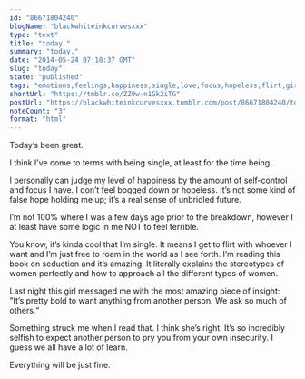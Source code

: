 ```yaml
---
id: "86671804240"
blogName: "blackwhiteinkcurvesxxx"
type: "text"
title: "today."
summary: "today."
date: "2014-05-24 07:18:37 GMT"
slug: "today"
state: "published"
tags: "emotions,feelings,happiness,single,love,focus,hopeless,flirt,girls,selfish,insecurity"
shortUrl: "https://tmblr.co/ZZ0w-n1Gk2iTG"
postUrl: "https://blackwhiteinkcurvesxxx.tumblr.com/post/86671804240/today"
noteCount: "3"
format: "html"
---
```


Today’s been great. 

I think I’ve come to terms with being single, at least for the time being. 

I personally can judge my level of happiness by the amount of self-control and focus I have. I don’t feel bogged down or hopeless. It’s not some kind of false hope holding me up; it’s a real sense of unbridled future.

I’m not 100% where I was a few days ago prior to the breakdown, however I at least have some logic in me NOT to feel terrible. 

You know, it’s kinda cool that I’m single. It means I get to flirt with whoever I want and I’m just free to roam in the world as I see forth. I’m reading this book on seduction and it’s amazing. It literally explains the stereotypes of women perfectly and how to approach all the different types of women. 

Last night this girl messaged me with the most amazing piece of insight: "It’s pretty bold to want anything from another person. We ask so much of others.“

Something struck me when I read that. I think she’s right. It’s so incredibly selfish to expect another person to pry you from your own insecurity. I guess we all have a lot of learn. 

Everything will be just fine.
